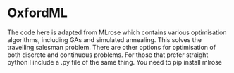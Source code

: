 # OxfordML
The code here is adapted from MLrose which contains various optimisation algorithms, including GAs and simulated annealing. This solves the travelling salesman problem. There are other options for optimisation of both discrete and continuous problems.
For those that prefer straight python I include a .py file of the same thing. You need to 
pip install mlrose 
